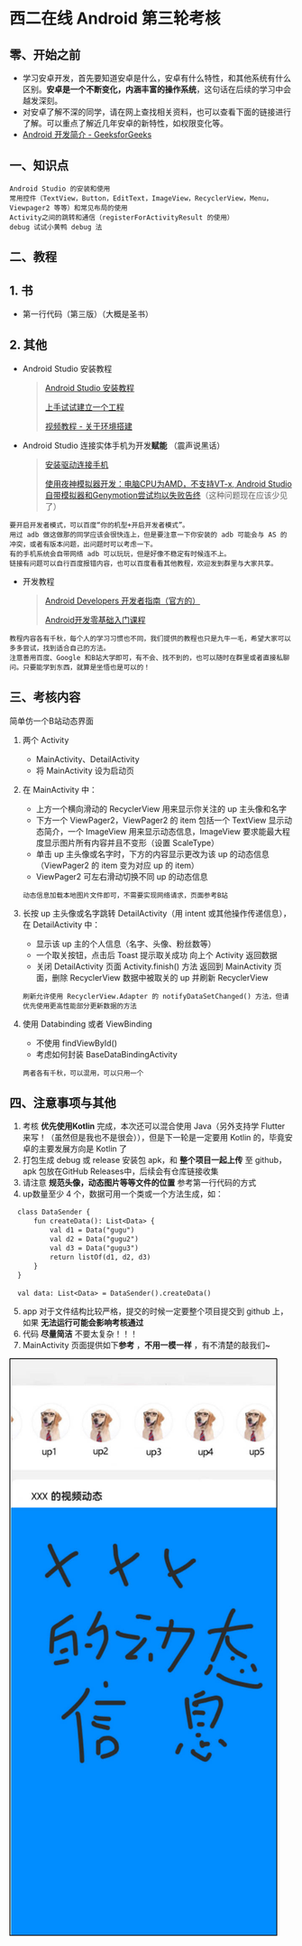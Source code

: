 # 西二在线 Android 第三轮考核


## 零、开始之前

* 学习安卓开发，首先要知道安卓是什么，安卓有什么特性，和其他系统有什么区别。**安卓是一个不断变化，内涵丰富的操作系统**，这句话在后续的学习中会越发深刻。
* 对安卓了解不深的同学，请在网上查找相关资料，也可以查看下面的链接进行了解。可以重点了解近几年安卓的新特性，如权限变化等。
* [Android 开发简介 - GeeksforGeeks](https://www.geeksforgeeks.org/introduction-to-android-development/)


## 一、知识点

```
Android Studio 的安装和使用
常用控件（TextView，Button，EditText，ImageView，RecyclerView，Menu，Viewpager2 等等）和常见布局的使用
Activity之间的跳转和通信（registerForActivityResult 的使用）
debug 试试小黄鸭 debug 法
```

## 二、教程

## 1. 书

* 第一行代码（第三版）（大概是圣书）

## 2. 其他

* Android Studio 安装教程
  > [Android Studio 安装教程](https://blog.csdn.net/qq_53039581/article/details/124789047)
  > 
  > [上手试试建立一个工程](https://blog.csdn.net/m0_46350041/article/details/105031330)
  > 
  > [视频教程 - 关于环境搭建](https://b23.tv/Kn6e6dI)

* Android Studio 连接实体手机为开发**赋能** （震声说黑话）
  > [安装驱动连接手机](https://blog.csdn.net/qq_35251502/article/details/80770448?utm_source=blogxgwz4)
  > 
  > [使用夜神模拟器开发：电脑CPU为AMD，不支持VT-x, Android Studio自带模拟器和Genymotion尝试均以失败告终](https://blog.csdn.net/qq_34653571/article/details/53007044)（这种问题现在应该少见了）


```
要开启开发者模式，可以百度“你的机型+开启开发者模式”。
用过 adb 做这做那的同学应该会很快连上，但是要注意一下你安装的 adb 可能会与 AS 的冲突，或者有版本问题，出问题时可以考虑一下。
有的手机系统会自带网络 adb 可以玩玩，但是好像不稳定有时候连不上。
链接有问题可以自行百度报错内容，也可以百度看看其他教程，欢迎发到群里与大家共享。
```

* 开发教程
  > [Android Developers 开发者指南（官方的）](https://developer.android.google.cn/guide)
  > 
  > [Android开发零基础入门课程](https://www.bilibili.com/video/BV13y4y1E7pF?p=21&vd_source=3df5c4bf0779476f9c462f268827965a)


```
教程内容各有千秋，每个人的学习习惯也不同，我们提供的教程也只是九牛一毛，希望大家可以多多尝试，找到适合自己的方法。
注意善用百度、Google 和B站大学即可，有不会、找不到的，也可以随时在群里或者直接私聊问。只要能学到东西，就算是坐悟也是可以的！
```

## 三、考核内容

简单仿一个B站动态界面

1. 两个 Activity
    - MainActivity、DetailActivity
    - 将 MainActivity 设为启动页


2. 在 MainActivity 中：
    - 上方一个横向滑动的 RecyclerView 用来显示你关注的 up 主头像和名字
    - 下方一个 ViewPager2，ViewPager2 的 item 包括一个 TextView 显示动态简介，一个 ImageView 用来显示动态信息，ImageView 要求能最大程度显示图片所有内容并且不变形（设置 ScaleType）
    - 单击 up 主头像或名字时，下方的内容显示更改为该 up 的动态信息（ViewPager2 的 item 变为对应 up 的 item）
    - ViewPager2 可左右滑动切换不同 up 的动态信息
    ```
    动态信息加载本地图片文件即可，不需要实现网络请求，页面参考B站
    ```


3. 长按 up 主头像或名字跳转 DetailActivity（用 intent 或其他操作传递信息），在 DetailActivity 中：
    - 显示该 up 主的个人信息（名字、头像、粉丝数等）
    - 一个取关按钮，点击后 Toast 提示取关成功 向上个 Activity 返回数据
    - 关闭 DetailActivity 页面 Activity.finish() 方法 返回到 MainActivity 页面，删除 RecyclerView 数据中被取关的 up 并刷新 RecyclerView
    ```
    刷新允许使用 RecyclerView.Adapter 的 notifyDataSetChanged() 方法，但请优先使用更高性能部分更新数据的方法
    ```


4. 使用 Databinding 或者 ViewBinding 
    - 不使用 findViewById()
    - 考虑如何封装 BaseDataBindingActivity
    ```
    两者各有千秋，可以混用，可以只用一个
    ```

## 四、注意事项与其他


1. 考核 **优先使用Kotlin** 完成，本次还可以混合使用 Java（另外支持学 Flutter 来写！（虽然但是我也不是很会）），但是下一轮是一定要用 Kotlin 的，毕竟安卓的主要发展方向是 Kotlin 了
2. 打包生成 debug 或 release 安装包 apk，和 **整个项目一起上传** 至 github，apk 包放在GitHub Releases中，后续会有仓库链接收集
3. 请注意 **规范头像，动态图片等等文件的位置** 参考第一行代码的方式
4. up数量至少 4 个，数据可用一个类或一个方法生成，如：
  ```
    class DataSender {
        fun createData(): List<Data> {
            val d1 = Data("gugu")
            val d2 = Data("gugu2")
            val d3 = Data("gugu3")
            return listOf(d1, d2, d3)
        }
    }

    val data: List<Data> = DataSender().createData()
  ```
5. app 对于文件结构比较严格，提交的时候一定要整个项目提交到 github 上，如果 **无法运行可能会影响考核通过**
6. 代码 **尽量简洁** 不要太复杂！！！
7. MainActivity 页面提供如下**参考** ，**不用一模一样** ，有不清楚的敲我们~
   
  ![img](../img/round-3.jpg)
